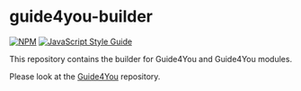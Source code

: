 # guide4you-builder

[![NPM](https://nodei.co/npm/guide4you-builder.png?mini=true)](https://npmjs.org/package/guide4you-builder)
[![JavaScript Style Guide](https://img.shields.io/badge/code%20style-standard-brightgreen.svg)](http://standardjs.com/)

This repository contains the builder for Guide4You and Guide4You modules.

Please look at the [Guide4You](https://github.com/KlausBenndorf/guide4you) repository.
